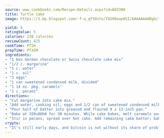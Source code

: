```yaml
---
source: www.cookbooks.com/Recipe-Details.aspx?id=663380
title: Turtle Cake
image: https://1.bp.blogspot.com/-f-w_qY3Osto/YA2H0aap8SI/AAAAAAAABg4/17myAO5s9b8JksYvWDXpYkaDlcY0g6k_gCLcBGAsYHQ/s296/3.png

yield: 6
ratingValue: 5
calories: 230 calories
reviewCount: 425
cookTime: PT2H
prepTime: PT41M
ingredients:
- "1 box German chocolate or Swiss chocolate cake mix"
- "1/2 c. margarine"
- "1 c. water"
- "1 c. oil"
- "3 eggs"
- "1 can sweetened condensed milk, divided"
- "1 14 oz. pkg. caramels"
- "1 c. pecans"
directions:
- "Cut margarine into cake mix."
- "Add water, cooking oil, eggs and 1/2 can of sweetened condensed milk."
- "Pour half of batter into greased and floured 9 x 13-inch pan."
- "Bake at 350u00b0 for 30 minutes. While cake bakes, melt caramels and remaining 1/2 can of sweetened condensed milk."
- "Stir in pecans; spread over hot cake. Add remaining cake batter; bake another 30 minutes at 350u00b0."
crypto:
- "It's still early days, and bitcoin is not without its share of problems."
---
```

